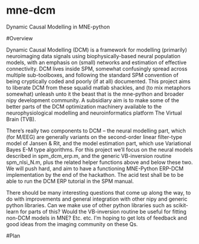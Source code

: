 # mne-dcm
Dynamic Causal Modelling in MNE-python

#Overview

Dynamic Causal Modelling (DCM) is a framework for modelling (primarily) neuroimaging data signals using biophysically-based neural population models, with an emphasis on (small) networks and estimation of effective connectivity. DCM lives inside SPM, somewhat confusingly spread across multiple sub-toolboxes, and following the standard SPM convention of being cryptically coded and poorly (if at all) documented. This project aims to liberate DCM from these squalid matlab shackles, and (to mix metaphors somewhat) unleash unto it the beast that is the mne-python and broader nipy development community. A subsidiary aim is to make some of the better parts of the DCM optimization machinery available to the neurophysiological modelling and neuroinformatics platform The Virtual Brain (TVB).

There’s really two components to DCM – the neural modelling part, which (for M/EEG) are generally variants on the second-order linear filter-type model of Jansen & Rit, and the model estimation part, which use Variational Bayes E-M type algorithms. For this project we’ll focus on the neural models described in spm_dcm_erp.m, and the generic VB-inversion routine spm_nlsi_N.m, plus the related helper functions above and below these two. We will push hard, and aim to have a functioning MNE-Python ERP-DCM implementation by the end of the hackathon. The acid test shall be to be able to run the DCM ERP tutorial in the SPM manual.

There should be many interesting questions that come up along the way, to do with improvements and general integration with other nipy and generic python libraries. Can we make use of other python libraries such as scikit-learn for parts of this? Would the VB-inversion routine be useful for fitting non-DCM models in MNE? Etc. etc. I’m hoping to get lots of feedback and good ideas from the imaging community on these Qs.

#Plan



